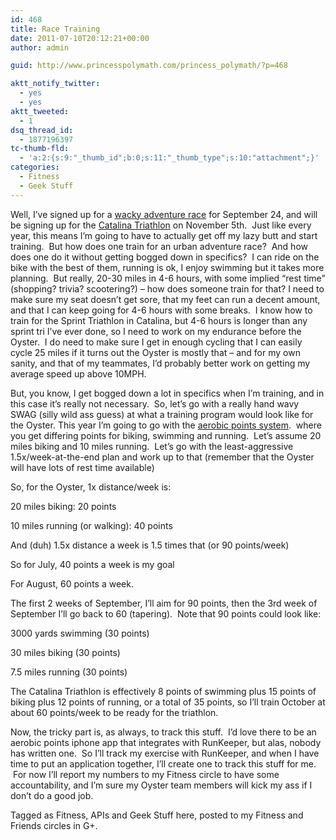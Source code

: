 ```yaml
---
id: 468
title: Race Training
date: 2011-07-10T20:12:21+00:00
author: admin

guid: http://www.princesspolymath.com/princess_polymath/?p=468

aktt_notify_twitter:
  - yes
  - yes
aktt_tweeted:
  - 1
dsq_thread_id:
  - 1877196397
tc-thumb-fld:
  - 'a:2:{s:9:"_thumb_id";b:0;s:11:"_thumb_type";s:10:"attachment";}'
categories:
  - Fitness
  - Geek Stuff
---
```

Well, I&#8217;ve signed up for a [wacky adventure race](http://oysterracingseries.com/San_Francisco.php) for September 24, and will be signing up for the [Catalina Triathlon](http://www.pacificsportsllc.com/santa-catalina-tri-event-info/) on November 5th.  Just like every year, this means I&#8217;m going to have to actually get off my lazy butt and start training.  But how does one train for an urban adventure race?  And how does one do it without getting bogged down in specifics?  I can ride on the bike with the best of them, running is ok, I enjoy swimming but it takes more planning.  But really, 20-30 miles in 4-6 hours, with some implied &#8220;rest time&#8221; (shopping? trivia? scootering?) &#8211; how does someone train for that? I need to make sure my seat doesn&#8217;t get sore, that my feet can run a decent amount, and that I can keep going for 4-6 hours with some breaks.  I know how to train for the Sprint Triathlon in Catalina, but 4-6 hours is longer than any sprint tri I&#8217;ve ever done, so I need to work on my endurance before the Oyster.  I do need to make sure I get in enough cycling that I can easily cycle 25 miles if it turns out the Oyster is mostly that &#8211; and for my own sanity, and that of my teammates, I&#8217;d probably better work on getting my average speed up above 10MPH.

But, you know, I get bogged down a lot in specifics when I&#8217;m training, and in this case it&#8217;s really not necessary.  So, let&#8217;s go with a really hand wavy SWAG (silly wild ass guess) at what a training program would look like for the Oyster. This year I&#8217;m going to go with the [aerobic points system](http://www.slowtwitch.com/Training/General_Physiology/Aerobic_points_system_15.html).  where you get differing points for biking, swimming and running.  Let&#8217;s assume 20 miles biking and 10 miles running.  Let&#8217;s go with the least-aggressive 1.5x/week-at-the-end plan and work up to that (remember that the Oyster will have lots of rest time available)

So, for the Oyster, 1x distance/week is:
  
20 miles biking: 20 points
  
10 miles running (or walking): 40 points

And (duh) 1.5x distance a week is 1.5 times that (or 90 points/week)

So for July, 40 points a week is my goal

For August, 60 points a week.

The first 2 weeks of September, I&#8217;ll aim for 90 points, then the 3rd week of September I&#8217;ll go back to 60 (tapering).  Note that 90 points could look like:

3000 yards swimming (30 points)
  
30 miles biking (30 points)
  
7.5 miles running (30 points)

The Catalina Triathlon is effectively 8 points of swimming plus 15 points of biking plus 12 points of running, or a total of 35 points, so I&#8217;ll train October at about 60 points/week to be ready for the triathlon.

Now, the tricky part is, as always, to track this stuff.  I&#8217;d love there to be an aerobic points iphone app that integrates with RunKeeper, but alas, nobody has written one.  So I&#8217;ll track my exercise with RunKeeper, and when I have time to put an application together, I&#8217;ll create one to track this stuff for me.  For now I&#8217;ll report my numbers to my Fitness circle to have some accountability, and I&#8217;m sure my Oyster team members will kick my ass if I don&#8217;t do a good job.

Tagged as Fitness, APIs and Geek Stuff here, posted to my Fitness and Friends circles in G+.